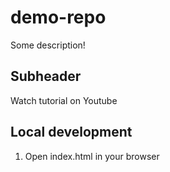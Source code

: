 # demo-repo

Some description!

## Subheader

Watch tutorial on Youtube

## Local development

1. Open index.html in your browser